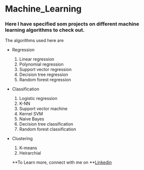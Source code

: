 # Machine_Learning

### Here I have specified som projects on different machine learning algorithms to check out.
The algorithms used here are

* Regression
  1. Linear regression
  1. Polynomial regression
  1. Support vector regression
  1. Decision tree regression
  1. Random forest regression
  
* Classification
  1. Logistic regression
  1. K-NN
  1. Support vector machine
  1. Kernel SVM
  1. Naive Bayes
  1. Decision tree classification
  1. Random forest classification
  
* Clustering
  1. K-means
  1. Heirarchial
  
  
  
  **To Learn more, connect with me on **[Linkedin](https://www.linkedin.com/in/logeswaran-sivakumar-466129165 "Linkedin account")
